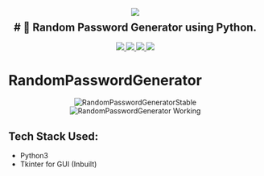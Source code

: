 <p align="center">
  <img src="https://user-images.githubusercontent.com/94180952/199301207-dcf7b756-5eb2-4113-9123-4299fd51a3c3.png">
  <h2 align="center" style="margin-top: -4px !important;"># 🔑 Random Password Generator using Python. </h2>
  <p align="center">
    <a href="https://github.com/alcrb/RandomPasswordGenerator/blob/master/LICENSE">
      <img src="https://img.shields.io/github/license/alcrb/RandomPasswordGenerator?color=informational">
    </a>
    <a href="https://www.python.org/">
    	<img src="https://img.shields.io/badge/python-v3.11-informational">
    </a>
    <a href="https://github.com/alcrb/RandomPasswordGenerator">
    	<img src="https://img.shields.io/github/v/release/alcrb/RandomPasswordGenerator">
    </a>
    <img src="https://img.shields.io/github/downloads/alcrb/RandomPasswordGenerator/total?color=important">
  </p>
</p>

# RandomPasswordGenerator

<p align="center">
	<img src="https://user-images.githubusercontent.com/94180952/199300542-271a385b-f41b-4d2b-bd08-578ad9c5c0b6.png" alt="RandomPasswordGeneratorStable">
  <img src="https://user-images.githubusercontent.com/94180952/199300553-f649cfcd-f556-4817-b1f4-af35c502645b.png" alt="RandomPasswordGenerator Working">
</p>

## Tech Stack Used:
* Python3
* Tkinter for GUI (Inbuilt)
